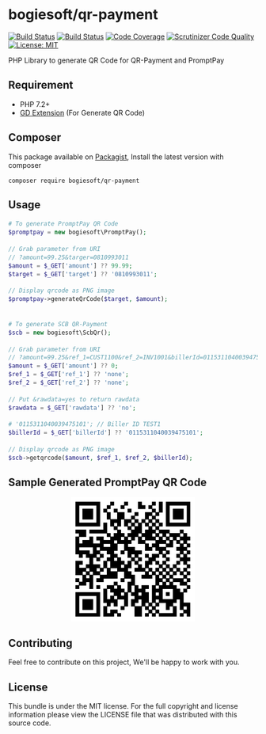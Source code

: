 # bogiesoft/qr-payment
[![Build Status](https://travis-ci.org/bogiesoft/qr-payment.svg?branch=master)](https://travis-ci.org/bogiesoft/qr-payment)
[![Build Status](https://scrutinizer-ci.com/g/bogiesoft/qr-payment/badges/build.png?b=master)](https://scrutinizer-ci.com/g/bogiesoft/qr-payment/build-status/master)
[![Code Coverage](https://scrutinizer-ci.com/g/bogiesoft/qr-payment/badges/coverage.png?b=master)](https://scrutinizer-ci.com/g/bogiesoft/qr-payment/?branch=master)
[![Scrutinizer Code Quality](https://scrutinizer-ci.com/g/bogiesoft/qr-payment/badges/quality-score.png?b=master)](https://scrutinizer-ci.com/g/bogiesoft/qr-payment/?branch=master)
[![License: MIT](https://img.shields.io/badge/License-MIT-green.svg)](https://opensource.org/licenses/MIT)

PHP Library to generate QR Code for QR-Payment and PromptPay

## Requirement
- PHP 7.2+
- [GD Extension](http://php.net/manual/en/book.image.php) (For Generate QR Code)

## Composer
This package available on [Packagist](https://packagist.org/packages/bogiesoft/qr-payment), Install the latest version with composer 

```
composer require bogiesoft/qr-payment
```

## Usage

```php
# To generate PromptPay QR Code
$promptpay = new bogiesoft\PromptPay();

// Grab parameter from URI
// ?amount=99.25&targer=0810993011
$amount = $_GET['amount'] ?? 99.99;
$target = $_GET['target'] ?? '0810993011';

// Display qrcode as PNG image
$promptpay->generateQrCode($target, $amount);


# To generate SCB QR-Payment
$scb = new bogiesoft\ScbQr();

// Grab parameter from URI
// ?amount=99.25&ref_1=CUST1100&ref_2=INV1001&billerId=0115311040039475101
$amount = $_GET['amount'] ?? 0;
$ref_1 = $_GET['ref_1'] ?? 'none';
$ref_2 = $_GET['ref_2'] ?? 'none';

// Put &rawdata=yes to return rawdata
$rawdata = $_GET['rawdata'] ?? 'no';

# '0115311040039475101'; // Biller ID TEST1
$billerId = $_GET['billerId'] ?? '0115311040039475101'; 

// Display qrcode as PNG image
$scb->getqrcode($amount, $ref_1, $ref_2, $billerId);
```

## Sample Generated PromptPay QR Code
<p align="center">
  <img src="images/promptpay.png" width="250" />
</p>

## Contributing
Feel free to contribute on this project, We'll be happy to work with you.

## License
This bundle is under the MIT license. For the full copyright and license information please view the LICENSE file that was distributed with this source code.
